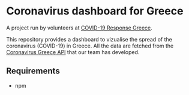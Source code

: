 # Coronavirus dashboard for Greece
A project run by volunteers at [COVID-19 Response Greece](https://www.covid19response.gr).

This repository provides a dashboard to vizualise the spread of the coronavirus (COVID-19) in Greece.
All the data are fetched from the [Coronavirus Greece API](https://github.com/Covid-19-Response-Greece/covid19-greece-api) that our team has developed.

## Requirements

* npm
